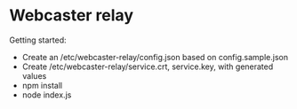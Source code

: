 Webcaster relay
===============

Getting started:
- Create an /etc/webcaster-relay/config.json based on config.sample.json
- Create /etc/webcaster-relay/service.crt, service.key, with generated values
- npm install
- node index.js

